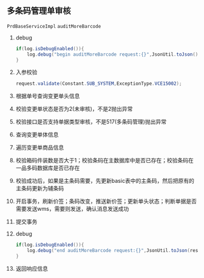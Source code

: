 ## 多条码管理单审核

`PrdBaseServiceImpl`  `auditMoreBarcode`

1. debug

   ```java 
   if(log.isDebugEnabled()){
       log.debug("begin auditMoreBarcode request:{}",JsonUtil.toJson());
   }
   ```

2. 入参校验

   ```java
   request.validate(Constant.SUB_SYSTEM,ExceptionType.VCE15002);
   ```

3. 根据单号查询变更单头信息

4. 校验变更单状态是否为2(未审核)，不是2抛出异常

5. 校验接口是否支持单据类型审核，不是517(多条码管理)抛出异常

6. 查询变更单体信息

7. 遍历变更单商品信息

8. 校验箱码件装数是否大于1；校验条码在主数据库中是否已存在；校验条码在一品多码数据库是否已存在

9. 校验成功后，如果是主条码需要，先更新basic表中的主条码，然后把原有的主条码更新为辅条码

10. 开启事务，刷新价签；条码改变，推送新价签；更新单头状态；判断单据是否需要发送wms，需要则发送，确认消息发送成功

11. 提交事务

12. debug

    ```java
    if(log.isDebugEnabled()){
        log.debug("end auditMoreBarcode request:{}",JsonUtil.toJson(response));
    }
    ```

13. 返回响应信息